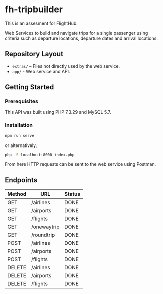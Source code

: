 # fh-tripbuilder

This is an assesment for FlightHub.

Web Services to ​build and navigate trips​ for a single passenger using criteria such as departure locations, departure dates and arrival locations. 


## Repository Layout

*   `extras/` – Files not directly used by the web service.
*   `app/` - Web service and API.


## Getting Started

### Prerequisites

This API was built using PHP 7.3.29 and MySQL 5.7.

### Installation

```sh
npm run serve
```

or alternatively,

```sh
php -S localhost:8000 index.php
```

From here HTTP requests can be sent to the web service using Postman.

## Endpoints

| Method | URL           | Status |
|--------|---------------|--------|
| GET    | /airlines     | DONE   |
| GET    | /airports     | DONE   |
| GET    | /flights      | DONE   |
| GET    | /onewaytrip   | DONE   |
| GET    | /roundtrip    | DONE   |
| POST   | /airlines     | DONE   |
| POST   | /airports     | DONE   |
| POST   | /flights      | DONE   |
| DELETE | /airlines     | DONE   |
| DELETE | /airports     | DONE   |
| DELETE | /flights      | DONE   |